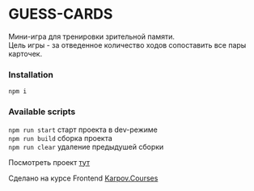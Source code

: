 # GUESS-CARDS

Мини-игра для тренировки зрительной памяти.      
Цель игры - за отведенное количество ходов сопоставить все пары карточек.    

### Installation

``` npm i ```    


### Available scripts

`npm run start` старт проекта в dev-режиме        
`npm run build` сборка проекта      
`npm run clear` удаление предыдушей сборки    

Посмотреть проект  [тут](https://d-nekljudov.git.lab.karpov.courses/memory-game)

Сделано на курсе Frontend [Karpov.Courses](https://karpov.courses/dev/frontend)
